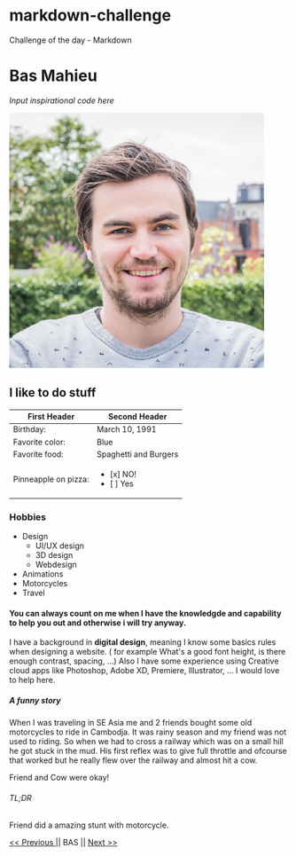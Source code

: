 # markdown-challenge
Challenge of the day - Markdown



# Bas Mahieu 

*Input inspirational code here*

![alt text](assets/51859811.png)


## I like to do stuff

First Header | Second Header
------------ | -------------
Birthday: | March 10, 1991
Favorite color:| Blue
Favorite food: | Spaghetti and Burgers
Pinneapple on pizza: | <ul><li>[x] NO!</li><li>[ ] Yes</li></ul>

### Hobbies

* Design
    * UI/UX design
    * 3D design
    * Webdesign
* Animations
* Motorcycles
* Travel


#### You can always count on me when I have the knowledgde and capability to help you out and otherwise i will try anyway.

I have a background in **digital design**, meaning I know some basics rules when designing a website.
( for example What's a good font height, is there enough contrast, spacing, ...) 
Also I have some experience using Creative cloud apps like Photoshop, Adobe XD, Premiere, Illustrator, ...
I would love to help here.

##### A funny story
When I was traveling in SE Asia me and 2 friends bought some old motorcycles to ride in Cambodja.
It was rainy season and my friend was not used to riding. So when we had to cross a railway which was on a small hill he got stuck in the mud. His first reflex was to give full throttle and ofcourse that worked but he really flew over the railway and almost hit a cow. 

Friend and Cow were okay!

###### TL;DR
Friend did a amazing stunt with motorcycle.



[ << Previous ](http://github.com) || BAS || [ Next >> ](http://github.com)
